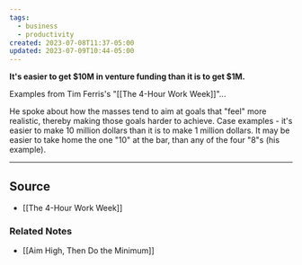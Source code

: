 ```yaml
---
tags:
  - business
  - productivity
created: 2023-07-08T11:37-05:00
updated: 2023-07-09T10:44-05:00
---
```

**It's easier to get $10M in venture funding than it is to get $1M.**

Examples from Tim Ferris's "[[The 4-Hour Work Week]]"...

He spoke about how the masses tend to aim at goals that "feel" more realistic, thereby making those goals harder to achieve. Case examples - it's easier to make 10 million dollars than it is to make 1 million dollars. It may be easier to take home the one "10" at the bar, than any of the four "8"s (his example). 

---

## Source
- [[The 4-Hour Work Week]]

### Related Notes
- [[Aim High, Then Do the Minimum]]